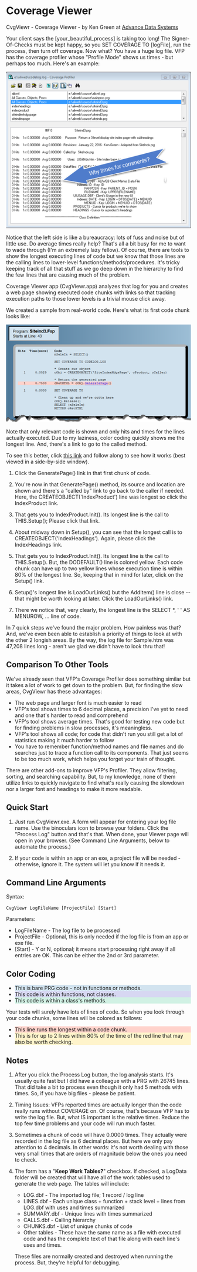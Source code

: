 # Coverage Viewer

<style type="text/css">

.colorB {
    background-color: #D2E3EF;
}

.colorF {
    background-color: #D7D7F2;
}

.colorM {
    background-color: #D1F1E4;
}

.redBand {
    background-color: #FFD2CB
}

.yellowBand {
    background-color: #FFF4CB
}

</style>

CvgViewr - Coverage Viewer - by Ken Green at [Advance Data Systems](http://www.AdvanceDataSystems.biz)

Your client says the [your\_beautiful\_process] is taking too long! The Signer-Of-Checks must be kept happy, so you SET COVERAGE TO [logFile], run the process, then turn off coverage. Now what? You have a huge log file. VFP has the coverage profiler whose "Profile Mode" shows us times - but perhaps too much. Here's an example:

![](Docs/VFPTool.png)

Notice that the left side is like a bureaucracy: lots of fuss and noise but of little use. Do average times really help? That's all a bit busy for me to want to wade through (I'm an extremely lazy fellow). Of course, there are tools to show the longest executing lines of code but we know that those lines are the calling lines to lower-level functions/methods/procedures. It's tricky keeping track of all that stuff as we go deep down in the hierarchy to find the few lines that are causing much of the problem.

Coverage Viewer app (CvgViewr.app) analyzes that log for you and creates a web page showing executed code chunks with links so that tracking execution paths to those lower levels is a trivial mouse click away.

We created a sample from real-world code. Here's what its first code chunk looks like:

![](Docs/Smpl1.png)

Note that only relevant code is shown and only hits and times for the lines actually executed. Due to my laziness, color coding quickly shows me the longest line. And, there's a link to go to the called method.

To see this better, click <a href="Docs/Sample.htm" target="_blank">this link</a> and follow along to see how it works (best viewed in a side-by-side window).

1. Click the GeneratePage() link in that first chunk of code.

2. You're now in that GeneratePage() method, its source and location are shown and there's a "called by" link to go back to the caller if needed. Here, the CREATEOBJECT('IndexProduct') line was longest so click the IndexProduct link.

3. That gets you to IndexProduct.Init(). Its longest line is the call to THIS.Setup(); Please click that link.

4. About midway down in Setup(), you can see that the longest call is to CREATEOBJECT('IndexHeadings'). Again, please click the IndexHeadings link.

5. That gets you to IndexProduct.Init(). Its longest line is the call to THIS.Setup(). But, the DODEFAULT() line is colored yellow. Each code chunk can have up to two yellow lines whose execution time is within 80% of the longest line. So, keeping that in mind for later, click on the Setup() link.

6. Setup()'s longest line is LoadOurLinks() but the AddItem() line is close -- that might be worth looking at later. Click the LoadOurLinks() link.

7. There we notice that, very clearly, the longest line is the SELECT \*, ' ' AS MENUROW, ... line of code.

In 7 quick steps we've found the major problem. How painless was that? And, we've even been able to establish a priority of things to look at with the other 2 longish areas. By the way, the log file for Sample.htm was 47,208 lines long - aren't we glad we didn't have to look thru that!

## Comparison To Other Tools

We've already seen that VFP's Coverage Profiler does something similar but it takes a lot of work to get down to the problem. But, for finding the slow areas, CvgViewr has these advantages:

- The web page and larger font is much easier to read
- VFP's tool shows times to 6 decimal places, a precision I've yet to need and one that's harder to read and comprehend
- VFP's tool shows average times. That's good for testing new code but for finding problems in slow processes, it's meaningless.
- VFP's tool shows all code; for code that didn't run you still get a lot of statistics making it much harder to follow
- You have to remember function/method names and file names and do searches just to trace a function call to its components. That just seems to be too much work, which helps you forget your train of thought.

There are other add-ons to improve VFP's Profiler. They allow filtering, sorting, and searching capability. But, to my knowledge, none of them utilize links to quickly navigate to find what's really causing the slowdown nor a larger font and headings to make it more readable.

## Quick Start

1. Just run CvgViewr.exe. A form will appear for entering your log file name. Use the binoculars icon to browse your folders. Click the "Process Log" button and that's that. When done, your Viewer page will open in your browser. (See Command Line Arguments, below to automate the process.)

2. If your code is within an app or an exe, a project file will be needed - otherwise, ignore it. The system will let you know if it needs it.

## Command Line Arguments

Syntax:  
```  
CvgViewr LogFileName [ProjectFile] [Start]
```

Parameters:

- LogFileName - The log file to be processed
- ProjectFile - Optional, this is only needed if the log file is from an app or exe file.
- [Start] - Y or N, optional; it means start processing right away if all entries are OK. This can be either the 2nd or 3rd parameter.

## Color Coding

<ul>
    <li class="colorB">This is bare PRG code - not in functions or methods.</li>
    <li class="colorF">This code is within functions, not classes.</li>
    <li class="colorM">This code is within a class's methods.</li>
</ul>

Your tests will surely have lots of lines of code. So when you look through your code chunks, some lines will be colored as follows:

<ul>
    <li class="redBand">This line runs the longest within a code chunk.</li>
    <li class="yellowBand">This is for up to 2 lines within 80% of the time of the red line that may also be worth checking.</li>
</ul>

## Notes

1. After you click the Process Log button, the log analysis starts. It's usually quite fast but I did have a colleague with a PRG with 26745 lines. That did take a bit to process even though it only had 5 methods with times. So, if you have big files - please be patient.

2. Timing Issues: VFPs reported times are actually longer than the code really runs without COVERAGE on. Of course, that's because VFP has to write the log file. But, what IS important is the relative times. Reduce the top few time problems and your code will run much faster.

3. Sometimes a chunk of code will have 0.0000 times. They actually were recorded in the log file as 6 decimal places. But here we only pay attention to 4 decimals. In other words: it's not worth dealing with those very small times that are orders of magnitude below the ones you need to check.

4. The form has a "**Keep Work Tables?**" checkbox. If checked, a LogData folder will be created that will have all of the work tables used to generate the web page. The tables will include:

    - LOG.dbf - The imported log file; 1 record / log line
    - LINES.dbf - Each unique class + function + stack level + lines from LOG.dbf with uses and times summarized
    - SUMMARY.dbf - Unique lines with times summarized
    - CALLS.dbf - Calling hierarchy
    - CHUNKS.dbf - List of unique chunks of code
    - Other tables - These have the same name as a file with executed code and has the complete text of that file along with each line's uses and times.

    These files are normally created and destroyed when running the process. But, they're helpful for debugging.
